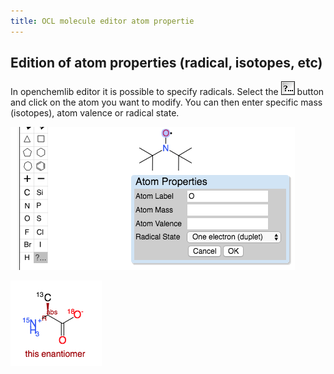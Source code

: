 ```yaml
---
title: OCL molecule editor atom propertie
---
```


## Edition of atom properties (radical, isotopes, etc)

In openchemlib editor it is possible to specify radicals. Select the ![](02_atom-properties/otherAtomTool.gif) button and click on the atom you want to modify. You can then enter specific mass (isotopes), atom valence or radical state.

![radical.png](02_atom-properties/radical.png)

![isotopes.png](02_atom-properties/isotopes.png)
